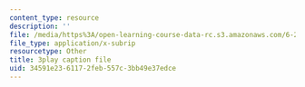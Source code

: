 ```yaml
---
content_type: resource
description: ''
file: /media/https%3A/open-learning-course-data-rc.s3.amazonaws.com/6-262-discrete-stochastic-processes-spring-2011/34591e2361172feb557c3bb49e37edce_K-iHODiS0-8.srt
file_type: application/x-subrip
resourcetype: Other
title: 3play caption file
uid: 34591e23-6117-2feb-557c-3bb49e37edce
---
```


